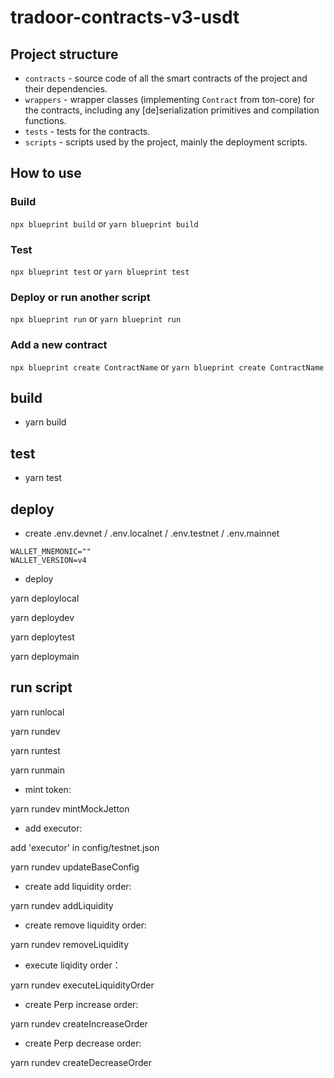 # tradoor-contracts-v3-usdt

## Project structure

-   `contracts` - source code of all the smart contracts of the project and their dependencies.
-   `wrappers` - wrapper classes (implementing `Contract` from ton-core) for the contracts, including any [de]serialization primitives and compilation functions.
-   `tests` - tests for the contracts.
-   `scripts` - scripts used by the project, mainly the deployment scripts.

## How to use

### Build

`npx blueprint build` or `yarn blueprint build`

### Test

`npx blueprint test` or `yarn blueprint test`

### Deploy or run another script

`npx blueprint run` or `yarn blueprint run`

### Add a new contract

`npx blueprint create ContractName` or `yarn blueprint create ContractName`

## build
- yarn build

## test
- yarn test

## deploy
- create .env.devnet / .env.localnet / .env.testnet / .env.mainnet
```
WALLET_MNEMONIC=""
WALLET_VERSION=v4
```

- deploy

yarn deploylocal

yarn deploydev

yarn deploytest

yarn deploymain

## run script

yarn runlocal

yarn rundev

yarn runtest

yarn runmain

- mint token:

yarn rundev mintMockJetton

- add executor:

add 'executor' in config/testnet.json

yarn rundev updateBaseConfig

- create add liquidity order:

yarn rundev addLiquidity

- create remove liquidity order:

yarn rundev removeLiquidity

- execute liqidity order：

yarn rundev executeLiquidityOrder

- create Perp increase order:

yarn rundev createIncreaseOrder

- create Perp decrease order:

yarn rundev createDecreaseOrder
